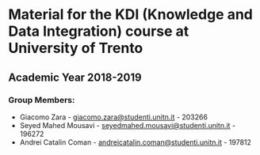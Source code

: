 # Material for the KDI (Knowledge and Data Integration) course at University of Trento
## Academic Year 2018-2019

### Group Members:

- Giacomo Zara - giacomo.zara@studenti.unitn.it - 203266
- Seyed Mahed Mousavi - seyedmahed.mousavi@studenti.unitn.it - 196272
- Andrei Catalin Coman - andreicatalin.coman@studenti.unitn.it - 197812